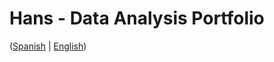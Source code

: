 # Hans - Data Analysis Portfolio 
([Spanish](https://github.com/HansAllTech/Hans_Data_Analysis_Portfolio/blob/main/Proyectos.md#tabla-de-contenido-es--en) | [English](https://github.com/HansAllTech/Hans_Data_Analysis_Portfolio/blob/main/Projects.md#table-of-content-es--en))                              
                                                                                                                                                                           
                                                                     
                                                                       
                                                    
                                      
                                      
               
         
            
        
   
    
 
 
